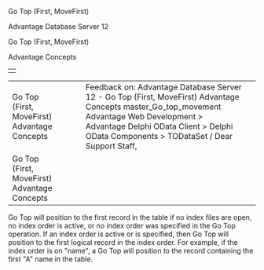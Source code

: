 Go Top (First, MoveFirst)




Advantage Database Server 12  

Go Top (First, MoveFirst)

Advantage Concepts

|  |
| --- |
|  |

|  |  |  |  |  |
| --- | --- | --- | --- | --- |
| Go Top (First, MoveFirst)  Advantage Concepts |  |  | Feedback on: Advantage Database Server 12 - Go Top (First, MoveFirst) Advantage Concepts master\_Go\_top\_movement Advantage Web Development > Advantage Delphi OData Client > Delphi OData Components > TODataSet / Dear Support Staff, |  |
| Go Top (First, MoveFirst)  Advantage Concepts |  |  |  |  |

Go Top will position to the first record in the table if no index files are open, no index order is active, or no index order was specified in the Go Top operation. If an index order is active or is specified, then Go Top will position to the first logical record in the index order. For example, if the index order is on "name", a Go Top will position to the record containing the first "A" name in the table.